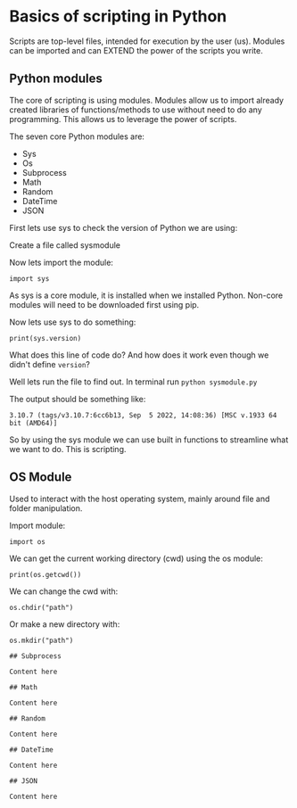 # Basics of scripting in Python

Scripts are top-level files, intended for execution by the user (us). Modules can be imported and can EXTEND the power of the scripts you write.

## Python modules

The core of scripting is using modules. Modules allow us to import already created libraries of functions/methods to use without need to do any programming. This allows us to leverage the power of scripts.

The seven core Python modules are:

* Sys
* Os
* Subprocess
* Math
* Random
* DateTime
* JSON

First lets use sys to check the version of Python we are using:

Create a file called sysmodule

Now lets import the module:

```
import sys
```

As sys is a core module, it is installed when we installed Python. Non-core modules will need to be downloaded first using pip.

Now lets use sys to do something:

```
print(sys.version)
```
What does this line of code do? And how does it work even though we didn't define `version`?

Well lets run the file to find out. In terminal run `python sysmodule.py`

The output should be something like:

```
3.10.7 (tags/v3.10.7:6cc6b13, Sep  5 2022, 14:08:36) [MSC v.1933 64 bit (AMD64)]
```

So by using the sys module we can use built in functions to streamline what we want to do. This is scripting.

## OS Module

Used to interact with the host operating system, mainly around file and folder manipulation.

Import module:

```
import os
```

We can get the current working directory (cwd) using the os module:

```
print(os.getcwd())
```

We can change the cwd with:

```
os.chdir("path")
```

Or make a new directory with:

```
os.mkdir("path")

## Subprocess

Content here

## Math

Content here

## Random

Content here

## DateTime

Content here

## JSON

Content here